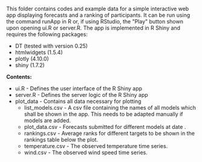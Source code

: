 This folder contains codes and example data for a simple interactive web app displaying forecasts and a ranking of participants. It can be run using the command runApp in R or, if using RStudio, the "Play" button shown upon opening ui.R or server.R. The app is implemented in R Shiny and requires the following packages:

- DT (tested with version 0.25)
- htmlwidgets (1.5.4)
- plotly (4.10.0)
- shiny (1.7.2)

**Contents:**

- ui.R - Defines the user interface of the R Shiny app
- server.R - Defines the server logic of the R Shiny app
- plot_data - Contains all data necessary for plotting
   - list_models.csv - A csv file containing the names of all models which shall be shown in the app. This needs to be adapted manually if models are added.
   - plot_data<date>.csv - Forecasts submitted for different models at date <date>.
   - rankings.csv - Average ranks for different targets to be shown in the rankings table below the plot.
   - temperature.csv - The observed temperature time series.
   - wind.csv - The observed wind speed time series.
